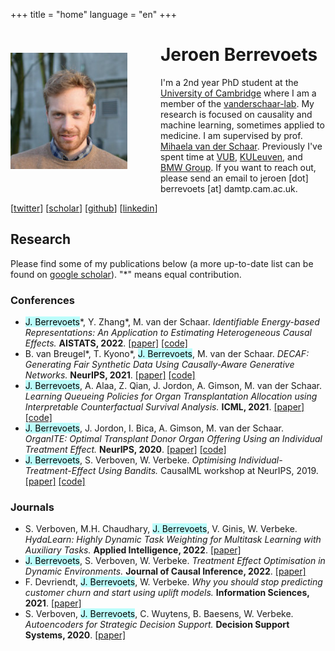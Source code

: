 +++ 
title = "home" 
language = "en" 
+++


<div>
<img style="float: left; padding: 10pt 40pt 40pt 0; width: 140pt; height: 140pt;" src="/jeroen_square.jpg" >

# Jeroen Berrevoets
I'm a 2nd year PhD student at the [University of Cambridge](https://damtp.cam.ac.uk) where I am a member of the [vanderschaar-lab](https://vanderschaar-lab.com). My research is focused on causality and machine learning, sometimes applied to medicine. I am supervised by prof. [Mihaela van der Schaar](https://www.vanderschaar-lab.com/prof-mihaela-van-der-schaar/). Previously I've spent time at [VUB](https://vub.be), [KULeuven](https://kuleuven.be), and [BMW Group](https://www.bmw.com/en/index.html). If you want to reach out, please send an email to jeroen [dot] berrevoets [at] damtp.cam.ac.uk.

[[twitter](http://twitter.com/j_berrevoets?lang=en-GB)] [[scholar](https://scholar.google.be/citations?hl=en&user=Bq1dFNQAAAAJ)]  [[github](https://github.com/jeroenbe)] [[linkedin](https://www.linkedin.com/in/jeroenberrevoets/)]

</div>



## Research
Please find some of my publications below (a more up-to-date list can be found on [google scholar](https://scholar.google.be/citations?hl=en&user=Bq1dFNQAAAAJ)). "*" means equal contribution.
### Conferences
* <mark style="background-color: #bbfdfb;">J. Berrevoets</mark>\*, Y. Zhang\*, M. van der Schaar. _Identifiable Energy-based Representations: An Application to Estimating Heterogeneous Causal Effects._ __AISTATS, 2022__. [[paper]](https://proceedings.mlr.press/v151/zhang22b.html) [[code]](https://github.com/jeroenbe/ebm-for-cate)
* B. van Breugel\*, T. Kyono\*, <mark style="background-color: #bbfdfb;">J. Berrevoets</mark>, M. van der Schaar. _DECAF: Generating Fair Synthetic Data Using Causally-Aware Generative Networks._ __NeurIPS, 2021__. [[paper]](https://proceedings.neurips.cc/paper/2021/hash/ba9fab001f67381e56e410575874d967-Abstract.html) [[code]](https://github.com/trentkyono/DECAF)
* <mark style="background-color: #bbfdfb;">J. Berrevoets</mark>, A. Alaa, Z. Qian, J. Jordon, A. Gimson, M. van der Schaar. _Learning Queueing Policies for Organ Transplantation Allocation using Interpretable Counterfactual Survival Analysis._ __ICML, 2021__. [[paper]](https://proceedings.mlr.press/v139/berrevoets21a.html) [[code]](https://github.com/jeroenbe/organsync)
* <mark style="background-color: #bbfdfb;">J. Berrevoets</mark>, J. Jordon, I. Bica, A. Gimson, M. van der Schaar. _OrganITE: Optimal Transplant Donor Organ Offering Using an Individual Treatment Effect._ __NeurIPS, 2020__. [[paper]](https://proceedings.neurips.cc/paper/2020/hash/e7c573c14a09b84f6b7782ce3965f335-Abstract.html) [[code]](https://github.com/jeroenbe/organsync/blob/main/src/organsync/policies/policy.py#L475)
* <mark style="background-color: #bbfdfb;">J. Berrevoets</mark>, S. Verboven, W. Verbeke. _Optimising Individual-Treatment-Effect Using Bandits._ CausalML workshop at NeurIPS, 2019. [[paper]](https://arxiv.org/abs/1910.07265) [[code]](https://github.com/vub-dl/u-cmab)

### Journals
* S. Verboven, M.H. Chaudhary, <mark style="background-color: #bbfdfb;">J. Berrevoets</mark>, V. Ginis, W. Verbeke. _HydaLearn: Highly Dynamic Task Weighting for Multitask Learning with Auxiliary Tasks._ __Applied Intelligence, 2022__. [[paper]](https://link.springer.com/article/10.1007/s10489-022-03695-x)
* <mark style="background-color: #bbfdfb;">J. Berrevoets</mark>, S. Verboven, W. Verbeke. _Treatment Effect Optimisation in Dynamic Environments._ __Journal of Causal Inference, 2022__. [[paper]](https://www.degruyter.com/document/doi/10.1515/jci-2020-0009/html)
* F. Devriendt, <mark style="background-color: #bbfdfb;">J. Berrevoets</mark>, W. Verbeke. _Why you should stop predicting customer churn and start using uplift models._ __Information Sciences, 2021__. [[paper]](https://www.sciencedirect.com/science/article/pii/S0020025519312022)
* S. Verboven, <mark style="background-color: #bbfdfb;">J. Berrevoets</mark>, C. Wuytens, B. Baesens, W. Verbeke. _Autoencoders for Strategic Decision Support._ __Decision Support Systems, 2020__. [[paper]](https://www.sciencedirect.com/science/article/pii/S0167923620301779)


